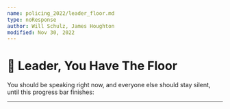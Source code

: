 ```yaml
---
name: policing_2022/leader_floor.md
type: noResponse
author: Will Schulz, James Houghton
modified: Nov 30, 2022
---
```


# 📣 Leader, You Have The Floor

You should be speaking right now, and everyone else should stay silent, until this progress bar finishes:

---
